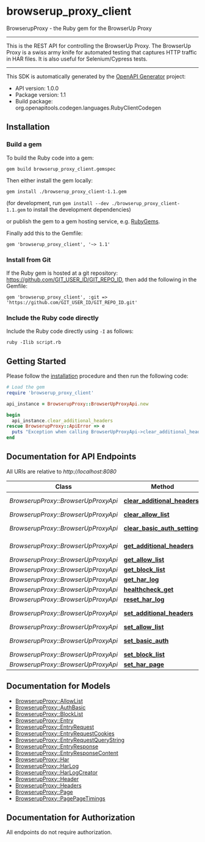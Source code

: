 # browserup_proxy_client

BrowserupProxy - the Ruby gem for the BrowserUp Proxy

___
This is the REST API for controlling the BrowserUp Proxy. 
The BrowserUp Proxy is a swiss army knife for automated testing that
captures HTTP traffic in HAR files. It is also useful for Selenium/Cypress tests.
___


This SDK is automatically generated by the [OpenAPI Generator](https://openapi-generator.tech) project:

- API version: 1.0.0
- Package version: 1.1
- Build package: org.openapitools.codegen.languages.RubyClientCodegen

## Installation

### Build a gem

To build the Ruby code into a gem:

```shell
gem build browserup_proxy_client.gemspec
```

Then either install the gem locally:

```shell
gem install ./browserup_proxy_client-1.1.gem
```

(for development, run `gem install --dev ./browserup_proxy_client-1.1.gem` to install the development dependencies)

or publish the gem to a gem hosting service, e.g. [RubyGems](https://rubygems.org/).

Finally add this to the Gemfile:

    gem 'browserup_proxy_client', '~> 1.1'

### Install from Git

If the Ruby gem is hosted at a git repository: https://github.com/GIT_USER_ID/GIT_REPO_ID, then add the following in the Gemfile:

    gem 'browserup_proxy_client', :git => 'https://github.com/GIT_USER_ID/GIT_REPO_ID.git'

### Include the Ruby code directly

Include the Ruby code directly using `-I` as follows:

```shell
ruby -Ilib script.rb
```

## Getting Started

Please follow the [installation](#installation) procedure and then run the following code:

```ruby
# Load the gem
require 'browserup_proxy_client'

api_instance = BrowserupProxy::BrowserUpProxyApi.new

begin
  api_instance.clear_additional_headers
rescue BrowserupProxy::ApiError => e
  puts "Exception when calling BrowserUpProxyApi->clear_additional_headers: #{e}"
end

```

## Documentation for API Endpoints

All URIs are relative to *http://localhost:8080*

Class | Method | HTTP request | Description
------------ | ------------- | ------------- | -------------
*BrowserupProxy::BrowserUpProxyApi* | [**clear_additional_headers**](docs/BrowserUpProxyApi.md#clear_additional_headers) | **DELETE** /additional_headers | 
*BrowserupProxy::BrowserUpProxyApi* | [**clear_allow_list**](docs/BrowserUpProxyApi.md#clear_allow_list) | **DELETE** /allowlist | 
*BrowserupProxy::BrowserUpProxyApi* | [**clear_basic_auth_settings**](docs/BrowserUpProxyApi.md#clear_basic_auth_settings) | **DELETE** /auth_basic/{domain} | 
*BrowserupProxy::BrowserUpProxyApi* | [**get_additional_headers**](docs/BrowserUpProxyApi.md#get_additional_headers) | **GET** /additional_headers | 
*BrowserupProxy::BrowserUpProxyApi* | [**get_allow_list**](docs/BrowserUpProxyApi.md#get_allow_list) | **GET** /allowlist | 
*BrowserupProxy::BrowserUpProxyApi* | [**get_block_list**](docs/BrowserUpProxyApi.md#get_block_list) | **GET** /blocklist | 
*BrowserupProxy::BrowserUpProxyApi* | [**get_har_log**](docs/BrowserUpProxyApi.md#get_har_log) | **GET** /har | 
*BrowserupProxy::BrowserUpProxyApi* | [**healthcheck_get**](docs/BrowserUpProxyApi.md#healthcheck_get) | **GET** /healthcheck | 
*BrowserupProxy::BrowserUpProxyApi* | [**reset_har_log**](docs/BrowserUpProxyApi.md#reset_har_log) | **PUT** /har | 
*BrowserupProxy::BrowserUpProxyApi* | [**set_additional_headers**](docs/BrowserUpProxyApi.md#set_additional_headers) | **POST** /additional_headers | 
*BrowserupProxy::BrowserUpProxyApi* | [**set_allow_list**](docs/BrowserUpProxyApi.md#set_allow_list) | **POST** /allowlist | 
*BrowserupProxy::BrowserUpProxyApi* | [**set_basic_auth**](docs/BrowserUpProxyApi.md#set_basic_auth) | **POST** /auth_basic/{domain} | 
*BrowserupProxy::BrowserUpProxyApi* | [**set_block_list**](docs/BrowserUpProxyApi.md#set_block_list) | **POST** /blocklist | 
*BrowserupProxy::BrowserUpProxyApi* | [**set_har_page**](docs/BrowserUpProxyApi.md#set_har_page) | **PUT** /har/page | 


## Documentation for Models

 - [BrowserupProxy::AllowList](docs/AllowList.md)
 - [BrowserupProxy::AuthBasic](docs/AuthBasic.md)
 - [BrowserupProxy::BlockList](docs/BlockList.md)
 - [BrowserupProxy::Entry](docs/Entry.md)
 - [BrowserupProxy::EntryRequest](docs/EntryRequest.md)
 - [BrowserupProxy::EntryRequestCookies](docs/EntryRequestCookies.md)
 - [BrowserupProxy::EntryRequestQueryString](docs/EntryRequestQueryString.md)
 - [BrowserupProxy::EntryResponse](docs/EntryResponse.md)
 - [BrowserupProxy::EntryResponseContent](docs/EntryResponseContent.md)
 - [BrowserupProxy::Har](docs/Har.md)
 - [BrowserupProxy::HarLog](docs/HarLog.md)
 - [BrowserupProxy::HarLogCreator](docs/HarLogCreator.md)
 - [BrowserupProxy::Header](docs/Header.md)
 - [BrowserupProxy::Headers](docs/Headers.md)
 - [BrowserupProxy::Page](docs/Page.md)
 - [BrowserupProxy::PagePageTimings](docs/PagePageTimings.md)


## Documentation for Authorization

 All endpoints do not require authorization.

